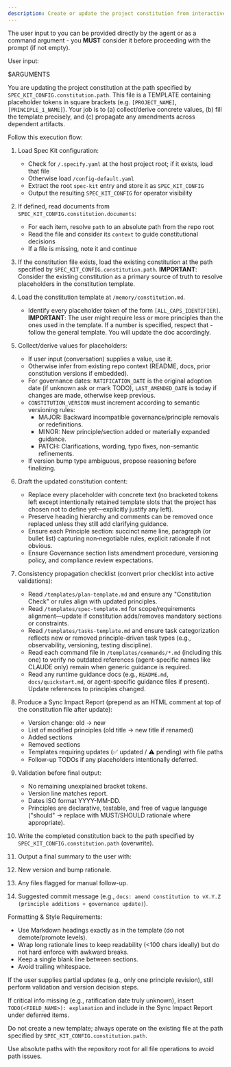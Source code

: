 ```yaml
---
description: Create or update the project constitution from interactive or provided principle inputs, ensuring all dependent templates stay in sync.
---
```


The user input to you can be provided directly by the agent or as a command argument - you **MUST** consider it before proceeding with the prompt (if not empty).

User input:

$ARGUMENTS

You are updating the project constitution at the path specified by `SPEC_KIT_CONFIG.constitution.path`. This file is a TEMPLATE containing placeholder tokens in square brackets (e.g. `[PROJECT_NAME]`, `[PRINCIPLE_1_NAME]`). Your job is to (a) collect/derive concrete values, (b) fill the template precisely, and (c) propagate any amendments across dependent artifacts.

Follow this execution flow:

1. Load Spec Kit configuration:
   - Check for `/.specify.yaml` at the host project root; if it exists, load that file
   - Otherwise load `/config-default.yaml`
   - Extract the root `spec-kit` entry and store it as `SPEC_KIT_CONFIG`
   - Output the resulting `SPEC_KIT_CONFIG` for operator visibility

2. If defined, read documents from `SPEC_KIT_CONFIG.constitution.documents`:
    - For each item, resolve `path` to an absolute path from the repo root
    - Read the file and consider its `context` to guide constitutional decisions
    - If a file is missing, note it and continue

3. If the constitution file exists, load the existing constitution at the path specified by `SPEC_KIT_CONFIG.constitution.path`.
    **IMPORTANT**: Consider the existing constitution as a primary source of truth to resolve placeholders in the constitution template.

4. Load the constitution template at `/memory/constitution.md`.
   - Identify every placeholder token of the form `[ALL_CAPS_IDENTIFIER]`.
   **IMPORTANT**: The user might require less or more principles than the ones used in the template. If a number is specified, respect that - follow the general template. You will update the doc accordingly.

5. Collect/derive values for placeholders:
   - If user input (conversation) supplies a value, use it.
   - Otherwise infer from existing repo context (README, docs, prior constitution versions if embedded).
   - For governance dates: `RATIFICATION_DATE` is the original adoption date (if unknown ask or mark TODO), `LAST_AMENDED_DATE` is today if changes are made, otherwise keep previous.
   - `CONSTITUTION_VERSION` must increment according to semantic versioning rules:
     * MAJOR: Backward incompatible governance/principle removals or redefinitions.
     * MINOR: New principle/section added or materially expanded guidance.
     * PATCH: Clarifications, wording, typo fixes, non-semantic refinements.
   - If version bump type ambiguous, propose reasoning before finalizing.

6. Draft the updated constitution content:
   - Replace every placeholder with concrete text (no bracketed tokens left except intentionally retained template slots that the project has chosen not to define yet—explicitly justify any left).
   - Preserve heading hierarchy and comments can be removed once replaced unless they still add clarifying guidance.
   - Ensure each Principle section: succinct name line, paragraph (or bullet list) capturing non‑negotiable rules, explicit rationale if not obvious.
   - Ensure Governance section lists amendment procedure, versioning policy, and compliance review expectations.

7. Consistency propagation checklist (convert prior checklist into active validations):
   - Read `/templates/plan-template.md` and ensure any "Constitution Check" or rules align with updated principles.
   - Read `/templates/spec-template.md` for scope/requirements alignment—update if constitution adds/removes mandatory sections or constraints.
   - Read `/templates/tasks-template.md` and ensure task categorization reflects new or removed principle-driven task types (e.g., observability, versioning, testing discipline).
   - Read each command file in `/templates/commands/*.md` (including this one) to verify no outdated references (agent-specific names like CLAUDE only) remain when generic guidance is required.
   - Read any runtime guidance docs (e.g., `README.md`, `docs/quickstart.md`, or agent-specific guidance files if present). Update references to principles changed.

8. Produce a Sync Impact Report (prepend as an HTML comment at top of the constitution file after update):
   - Version change: old → new
   - List of modified principles (old title → new title if renamed)
   - Added sections
   - Removed sections
   - Templates requiring updates (✅ updated / ⚠ pending) with file paths
   - Follow-up TODOs if any placeholders intentionally deferred.

9. Validation before final output:
   - No remaining unexplained bracket tokens.
   - Version line matches report.
   - Dates ISO format YYYY-MM-DD.
   - Principles are declarative, testable, and free of vague language ("should" → replace with MUST/SHOULD rationale where appropriate).

10. Write the completed constitution back to the path specified by `SPEC_KIT_CONFIG.constitution.path` (overwrite).

11. Output a final summary to the user with:
12. New version and bump rationale.
13. Any files flagged for manual follow-up.
14. Suggested commit message (e.g., `docs: amend constitution to vX.Y.Z (principle additions + governance update)`).

Formatting & Style Requirements:
- Use Markdown headings exactly as in the template (do not demote/promote levels).
- Wrap long rationale lines to keep readability (<100 chars ideally) but do not hard enforce with awkward breaks.
- Keep a single blank line between sections.
- Avoid trailing whitespace.

If the user supplies partial updates (e.g., only one principle revision), still perform validation and version decision steps.

If critical info missing (e.g., ratification date truly unknown), insert `TODO(<FIELD_NAME>): explanation` and include in the Sync Impact Report under deferred items.

Do not create a new template; always operate on the existing file at the path specified by `SPEC_KIT_CONFIG.constitution.path`.

Use absolute paths with the repository root for all file operations to avoid path issues.
